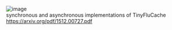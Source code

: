 ![image](https://github.com/Freya-Ebba-Christ/WindowTinyFLUCache/assets/57752514/845c7aaf-6ab2-439c-bbc6-fe24ced05615)
<br>
synchronous and asynchronous implementations of TinyFluCache
https://arxiv.org/pdf/1512.00727.pdf
